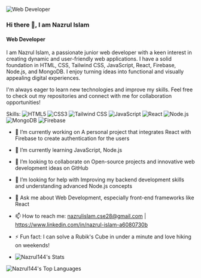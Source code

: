 ![Web Developer](https://i.ibb.co/xjyQbBD/Cover-Image.jpg)
### Hi there 👋, I am Nazrul Islam
#### Web Developer

I am Nazrul Islam, a passionate junior web developer with a keen interest in creating dynamic and user-friendly web applications. I have a solid foundation in HTML, CSS, Tailwind CSS, JavaScript, React, Firebase, Node.js, and MongoDB. I enjoy turning ideas into functional and visually appealing digital experiences.

I'm always eager to learn new technologies and improve my skills. Feel free to check out my repositories and connect with me for collaboration opportunities!

Skills: ![HTML5](https://img.shields.io/badge/-HTML5-E34F26?logo=html5&logoColor=fff&style=flat) ![CSS3](https://img.shields.io/badge/-CSS3-1572B6?logo=css3&logoColor=fff&style=flat) ![Tailwind CSS](https://img.shields.io/badge/-Tailwind%20CSS-38B2AC?logo=tailwind-css&logoColor=fff&style=flat)  ![JavaScript](https://img.shields.io/badge/-JavaScript-F7DF1E?logo=javascript&logoColor=000&style=flat) ![React](https://img.shields.io/badge/-React-61DAFB?logo=react&logoColor=000&style=flat) ![Node.js](https://img.shields.io/badge/-Node.js-339933?logo=node.js&logoColor=fff&style=flat) ![MongoDB](https://img.shields.io/badge/-MongoDB-47A248?logo=mongodb&logoColor=fff&style=flat) ![Firebase](https://img.shields.io/badge/-Firebase-FFCA28?logo=firebase&logoColor=000&style=flat)

- 🔭 I’m currently working on A personal project that integrates React with Firebase to create authentication for the users 
- 🌱 I’m currently learning JavaScript, Node.js 
- 👯 I’m looking to collaborate on Open-source projects and innovative web development ideas on GitHub 
- 🤔 I’m looking for help with Improving my backend development skills and understanding advanced Node.js concepts 
- 💬 Ask me about Web Development, especially front-end frameworks like React 
- 📫 How to reach me: nazrulislam.cse28@gmail.com | https://www.linkedin.com/in/nazrul-islam-a6080730b 
- ⚡ Fun fact: I can solve a Rubik's Cube in under a minute and love hiking on weekends!

- ![Nazrul144's Stats](https://github-readme-stats.vercel.app/api?username=Nazrul144&theme=gruvbox&show_icons=true&hide_border=false&count_private=true)

![Nazrul144's Top Languages](https://github-readme-stats.vercel.app/api/top-langs/?username=Nazrul144&theme=gruvbox&show_icons=true&hide_border=false&layout=compact)



